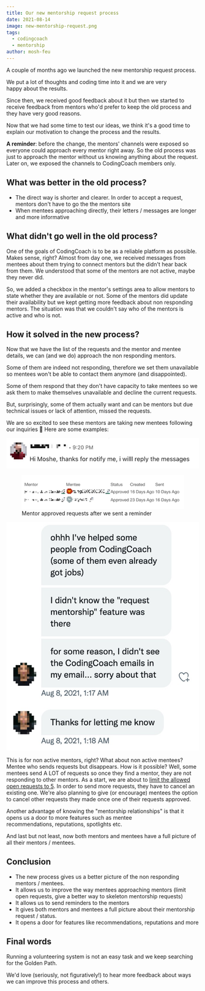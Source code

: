 ```yaml
---
title: Our new mentorship request process
date: 2021-08-14
image: new-mentorship-request.png
tags:
  - codingcoach
  - mentorship
author: mosh-feu
---
```


A couple of months ago we launched the new mentorship request process.

<div class="flex flex-col items-center">
  <blockquote class="twitter-tweet" style="display: none"><p lang="en" dir="ltr">A few days ago we launched the new mentorship request process 🥳<br>Big thanks for the great people who worked on it <a href="https://twitter.com/shayanypn?ref_src=twsrc%5Etfw">@shayanypn</a>, <a href="https://twitter.com/MooliMorano?ref_src=twsrc%5Etfw">@MooliMorano</a>, Chase Hochstrasser, <a href="https://twitter.com/Brent_m_Clark?ref_src=twsrc%5Etfw">@Brent_m_Clark</a> , <a href="https://twitter.com/moshfeu?ref_src=twsrc%5Etfw">@moshfeu</a>, <a href="https://twitter.com/crysfel?ref_src=twsrc%5Etfw">@crysfel</a>, Arun Kumar Mohan and Suemayah Eldursi 🙏<a href="https://twitter.com/hashtag/free?src=hash&amp;ref_src=twsrc%5Etfw">#free</a> <a href="https://twitter.com/hashtag/coding?src=hash&amp;ref_src=twsrc%5Etfw">#coding</a> <a href="https://twitter.com/hashtag/mentorship?src=hash&amp;ref_src=twsrc%5Etfw">#mentorship</a> <a href="https://t.co/gHWbVYIVH4">pic.twitter.com/gHWbVYIVH4</a></p>&mdash; codingcoach (@codingcoach_io) <a href="https://twitter.com/codingcoach_io/status/1402377469005606918?ref_src=twsrc%5Etfw">June 8, 2021</a></blockquote>
</div>


We put a lot of thoughts and coding time into it and we are very happy about the results.

Since then, we received good feedback about it but then we started to receive feedback from mentors who'd prefer to keep the old process and they have very good reasons.

Now that we had some time to test our ideas, we think it's a good time to explain our motivation to change the process and the results.

**A reminder**: before the change, the mentors' channels were exposed so everyone could approach every mentor right away. So the old process was just to approach the mentor without us knowing anything about the request. Later on, we exposed the channels to CodingCoach members only.

## What was better in the old process?

- The direct way is shorter and clearer. In order to accept a request, mentors don't have to go the the mentors site
- When mentees approaching directly, their letters / messages are longer and more informative

## What didn't go well in the old process?

One of the goals of CodingCoach is to be as a reliable platform as possible. Makes sense, right?
Almost from day one, we received messages from mentees about them trying to connect mentors but the didn't hear back from them. We understood that some of the mentors are not active, maybe they never did.

So, we added a checkbox in the mentor's settings area to allow mentors to state whether they are available or not. Some of the mentors did update their availability but we kept getting more feedback about non responding mentors.
The situation was that we couldn't say who of the mentors is active and who is not.

## How it solved in the new process?

Now that we have the list of the requests and the mentor and mentee details, we can (and we do) approach the non responding mentors.

Some of them are indeed not responding, therefore we set them unavailable so mentees won't be able to contact them anymore (and disappointed).

Some of them respond that they don't have capacity to take mentees so we ask them to make themselves unavailable and decline the current requests.

But, surprisingly, some of them actually want and can be mentors but due technical issues or lack of attention, missed the requests.

We are so excited to see these mentors are taking new mentees following our inquiries 🥳
Here are some examples:

<div class="flex md:flex-row flex-col">
  <div class="flex-grow">
    <img src="./linkedin.jpeg" alt="Linkedin chat - mentor wasn't aware of the requests">
    <figure>
      <img src="./admin.jpeg" alt="Mentor approved requests after we sent a reminder">
      <figcaption>Mentor approved requests after we sent a reminder</figcaption>
    </figure>
  </div>
  <div class="flex-grow">
    <img src="./twitter.jpeg" alt="Twitter chat - mentor wasn't aware of the requests">
  </div>
</div>

This is for non active mentors, right? What about non active mentees? Mentee who sends requests but disappears.
How is it possible? Well, some mentees send A LOT of requests so once they find a mentor, they are not responding to other mentors. As a start, we are about to [limit the allowed open requests to 5](https://github.com/Coding-Coach/find-a-mentor-api/issues/206).
In order to send more requests, they have to cancel an existing one. We're also planning to give (or encourage) mentees the option to cancel other requests they made once one of their requests  approved.

Another advantage of knowing the "mentorship relationships" is that it opens us a door to more features such as mentee recommendations, reputations, spotlights etc.

And last but not least, now both mentors and mentees have a full picture of all their mentors / mentees.

## Conclusion

- The new process gives us a better picture of the non responding mentors / mentees.
- It allows us to improve the way mentees approaching mentors (limit open requests, give a better way to skeleton mentorship requests) 
- It allows us to send reminders to the mentors
- It gives both mentors and mentees a full picture about their mentorship request / status.
- It opens a door for features like recommendations, reputations and more

## Final words

Running a volunteering system is not an easy task and we keep searching for the Golden Path.

We'd love (seriously, not figuratively!) to hear more feedback about ways we can improve this process and others.